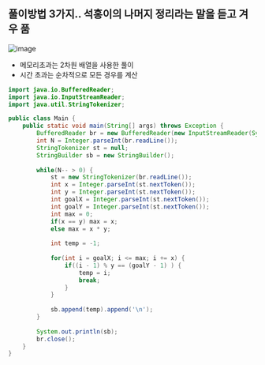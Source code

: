 ## 풀이방법 3가지.. 석홍이의 나머지 정리라는 말을 듣고 겨우 품
![image](https://user-images.githubusercontent.com/92290312/206184211-fce1b3d7-0032-4c57-801e-26764601f1ac.png)
- 메모리초과는 2차원 배열을 사용한 풀이
- 시간 초과는 순차적으로 모든 경우를 계산
```java
import java.io.BufferedReader;
import java.io.InputStreamReader;
import java.util.StringTokenizer;

public class Main {
    public static void main(String[] args) throws Exception {
        BufferedReader br = new BufferedReader(new InputStreamReader(System.in));
        int N = Integer.parseInt(br.readLine());
        StringTokenizer st = null;
        StringBuilder sb = new StringBuilder();
        
        while(N-- > 0) {
        	st = new StringTokenizer(br.readLine());
        	int x = Integer.parseInt(st.nextToken());
        	int y = Integer.parseInt(st.nextToken());
        	int goalX = Integer.parseInt(st.nextToken());
        	int goalY = Integer.parseInt(st.nextToken());
        	int max = 0;
        	if(x == y) max = x;
        	else max = x * y;
        	
        	int temp = -1;
        	
        	for(int i = goalX; i <= max; i += x) {
        		if((i - 1) % y == (goalY - 1) ) {
        			temp = i;
        			break;
        		}
        	}
        	
        	sb.append(temp).append('\n');
        }
        
        System.out.println(sb);
        br.close();
    }
}
```
